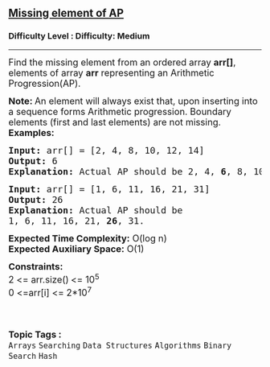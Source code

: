 <h2><a href="https://www.geeksforgeeks.org/problems/missing-element-of-ap2228/1?page=1&difficulty=Medium&status=unsolved,attempted&sortBy=difficulty">Missing element of AP</a></h2><h3>Difficulty Level : Difficulty: Medium</h3><hr><div class="problems_problem_content__Xm_eO"><p><span style="font-size: 18px;">Find the missing element from an ordered array <strong>arr[]</strong>, elements of array <strong>arr</strong> representing an Arithmetic Progression(AP).</span></p>
<p><span style="font-size: 18px;"><strong>Note: </strong>An element will always exist that, upon inserting into a sequence forms Arithmetic progression. Boundary elements (first and last elements) are not missing.</span><br><span style="font-size: 18px;"><strong>Examples:</strong></span></p>
<pre><span style="font-size: 18px;"><strong>Input: </strong>arr[] = [2, 4, 8, 10, 12, 14]
<strong>Output:</strong> 6
<strong>Explanation:</strong> Actual AP should be 2, 4, <strong>6</strong>, 8, 10, 12, 14.
</span></pre>
<pre><span style="font-size: 18px;"><strong>Input: </strong>arr[] = [1, 6, 11, 16, 21, 31]
<strong>Output:</strong> 26
<strong>Explanation:</strong>&nbsp;Actual AP should be 
1, 6, 11, 16, 21, <strong>26</strong>, 31.</span>&nbsp;</pre>
<p><span style="font-size: 18px;"><strong>Expected Time Complexity:</strong> O(log n)<br><strong>Expected Auxiliary Space:</strong>&nbsp;O(1)</span></p>
<p><span style="font-size: 18px;"><strong>Constraints:</strong><br>2 &lt;= arr.size()<strong>&nbsp;</strong>&lt;= 10<sup>5</sup><br>0 &lt;=arr[i] &lt;= 2*10<sup>7</sup></span><br><br></p></div><br><p><span style=font-size:18px><strong>Topic Tags : </strong><br><code>Arrays</code>&nbsp;<code>Searching</code>&nbsp;<code>Data Structures</code>&nbsp;<code>Algorithms</code>&nbsp;<code>Binary Search</code>&nbsp;<code>Hash</code>&nbsp;